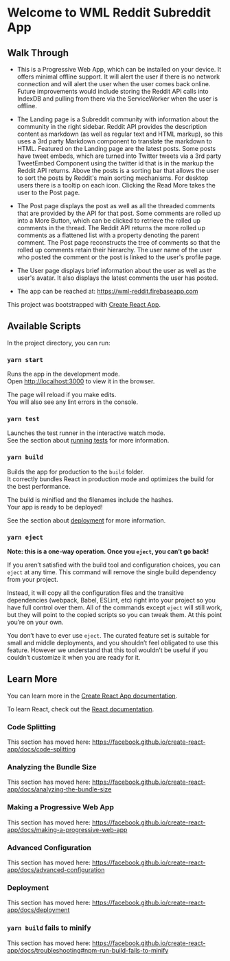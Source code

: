 # Welcome to WML Reddit Subreddit App

## Walk Through

- This is a Progressive Web App, which can be installed on your device. It offers minimal offline support. It will alert the user if there is no network connection and will alert the user when the user comes back online. Future improvements would include storing the Reddit API calls into IndexDB and pulling from there via the ServiceWorker when the user is offline.

- The Landing page is a Subreddit community with information about the community in the right sidebar. Reddit API provides the description content as markdown (as well as regular text and HTML markup), so this uses a 3rd party Markdown component to translate the markdown to HTML. Featured on the Landing page are the latest posts. Some posts have tweet embeds, which are turned into Twitter tweets via a 3rd party TweetEmbed Component using the twitter id that is in the markup the Reddit API returns. Above the posts is a sorting bar that allows the user to sort the posts by Reddit's main sorting mechanisms. For desktop users there is a tooltip on each icon. Clicking the Read More takes the user to the Post page.

- The Post page displays the post as well as all the threaded comments that are provided by the API for that post. Some comments are rolled up into a More Button, which can be clicked to retrieve the rolled up comments in the thread. The Reddit API returns the more rolled up comments as a flattened list with a property denoting the parent comment. The Post page reconstructs the tree of comments so that the rolled up comments retain their hierarchy. The user name of the user who posted the comment or the post is linked to the user's profile page.

- The User page displays brief information about the user as well as the user's avatar. It also displays the latest comments the user has posted.

- The app can be reached at: https://wml-reddit.firebaseapp.com

This project was bootstrapped with [Create React App](https://github.com/facebook/create-react-app).

## Available Scripts

In the project directory, you can run:

### `yarn start`

Runs the app in the development mode.<br />
Open [http://localhost:3000](http://localhost:3000) to view it in the browser.

The page will reload if you make edits.<br />
You will also see any lint errors in the console.

### `yarn test`

Launches the test runner in the interactive watch mode.<br />
See the section about [running tests](https://facebook.github.io/create-react-app/docs/running-tests) for more information.

### `yarn build`

Builds the app for production to the `build` folder.<br />
It correctly bundles React in production mode and optimizes the build for the best performance.

The build is minified and the filenames include the hashes.<br />
Your app is ready to be deployed!

See the section about [deployment](https://facebook.github.io/create-react-app/docs/deployment) for more information.

### `yarn eject`

**Note: this is a one-way operation. Once you `eject`, you can’t go back!**

If you aren’t satisfied with the build tool and configuration choices, you can `eject` at any time. This command will remove the single build dependency from your project.

Instead, it will copy all the configuration files and the transitive dependencies (webpack, Babel, ESLint, etc) right into your project so you have full control over them. All of the commands except `eject` will still work, but they will point to the copied scripts so you can tweak them. At this point you’re on your own.

You don’t have to ever use `eject`. The curated feature set is suitable for small and middle deployments, and you shouldn’t feel obligated to use this feature. However we understand that this tool wouldn’t be useful if you couldn’t customize it when you are ready for it.

## Learn More

You can learn more in the [Create React App documentation](https://facebook.github.io/create-react-app/docs/getting-started).

To learn React, check out the [React documentation](https://reactjs.org/).

### Code Splitting

This section has moved here: https://facebook.github.io/create-react-app/docs/code-splitting

### Analyzing the Bundle Size

This section has moved here: https://facebook.github.io/create-react-app/docs/analyzing-the-bundle-size

### Making a Progressive Web App

This section has moved here: https://facebook.github.io/create-react-app/docs/making-a-progressive-web-app

### Advanced Configuration

This section has moved here: https://facebook.github.io/create-react-app/docs/advanced-configuration

### Deployment

This section has moved here: https://facebook.github.io/create-react-app/docs/deployment

### `yarn build` fails to minify

This section has moved here: https://facebook.github.io/create-react-app/docs/troubleshooting#npm-run-build-fails-to-minify
